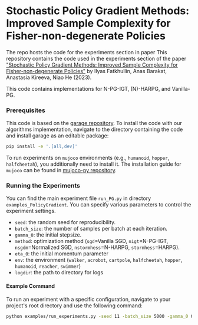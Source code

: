 # Stochastic Policy Gradient Methods: Improved Sample Complexity for Fisher-non-degenerate Policies

The repo hosts the code for the experiments section in paper
This repository contains the code used in the experiments section of the paper ["Stochastic Policy Gradient Methods: Improved Sample Complexity for Fisher-non-degenerate Policies"](https://proceedings.mlr.press/v202/fatkhullin23a/fatkhullin23a.pdf) by Ilyas Fatkhullin, Anas Barakat, Anastasia Kireeva, Niao He (2023).

This code contains implementations for N-PG-IGT, (N)-HARPG, and Vanilla-PG.

### Prerequisites

This code is based on the [garage repository](https://github.com/rlworkgroup/garage). To install the code with our algorithms implementation, navigate to the directory containing the code and install garage as an editable package:
```bash
pip install -e '.[all,dev]'
```

To run experiments on `mujoco` environments (e.g., `humanoid`, `hopper`, `halfcheetah`), you additionally need to install it. The installation guide for `mujoco` can be found in [mujoco-py repository](https://github.com/openai/mujoco-py).

### Running the Experiments

You can find the main experiment file `run_PG.py` in directory `examples_PolicyGradient`. You can specify various parameters to control the experiment settings.

 - `seed`: the random seed for reproducibility.
 - `batch_size`: the number of samples per batch at each iteration.
 - `gamma_0`: the initial stepsize.
 - `method`: optimization method (`sgd`=Vanilla SGD, `nigt`=N-PG-IGT, `nsgdm`=Normalized SGD, `nstormhess`=N-HARPG, `stormhess`=HARPG).
 - `eta_0`: the initial momentum parameter
 - `env`: the environment (`walker`, `acrobot`, `cartpole`, `halfcheetah`, `hopper`, `humanoid`, `reacher`, `swimmer`)
 - `logdir`: the path to directory for logs

#### Example Command

To run an experiment with a specific configuration, navigate to your project's root directory and use the following command:

```bash
python examples/run_experiments.py -seed 11 -batch_size 5000 -gamma_0 0.1 -method sgd -env cartpole -epochs 100```
